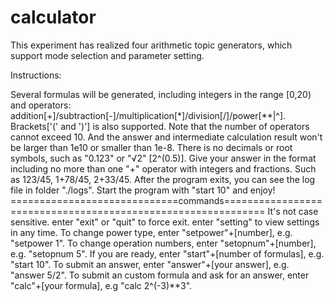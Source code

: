 # calculator

This experiment has realized four arithmetic topic generators, which support mode selection and parameter setting.

Instructions:

Several formulas will be generated, including integers in the range [0,20) 
and operators: addition[+]/subtraction[-]/multiplication[*]/division[/]/power[**|^].
Brackets['(' and ')'] is also supported.
Note that the number of operators cannot exceed 10.
And the answer and intermediate calculation result won't be larger than 1e10 or smaller than 1e-8.
There is no decimals or root symbols, such as "0.123" or "√2" [2^(0.5)].
Give your answer in the format including no more than one "+" operator with integers and fractions.
Such as 123/45, 1+78/45, 2+33/45.
After the program exits, you can see the log file in folder "./logs".
Start the program with "start 10" and enjoy!
=============================commands=============================================================
It's not case sensitive.
enter "exit" or "quit" to force exit.
enter "setting" to view settings in any time.
To change power type, enter "setpower"+[number], e.g. "setpower 1".
To change operation numbers, enter "setopnum"+[number], e.g. "setopnum 5".
If you are ready, enter "start"+[number of formulas], e.g. "start 10".
To submit an answer, enter "answer"+[your answer], e.g. "answer 5/2".
To submit an custom formula and ask for an answer, enter "calc"+[your formula], e.g "calc 2^(-3)**3".

